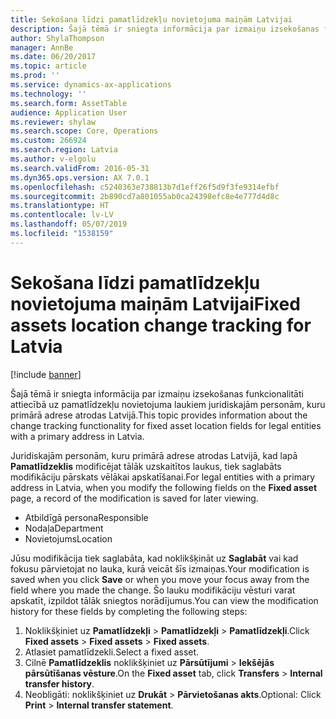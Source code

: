 ```yaml
---
title: Sekošana līdzi pamatlīdzekļu novietojuma maiņām Latvijai
description: Šajā tēmā ir sniegta informācija par izmaiņu izsekošanas funkcionalitāti attiecībā uz pamatlīdzekļu novietojuma laukiem juridiskajām personām, kuru primārā adrese atrodas Latvijā.
author: ShylaThompson
manager: AnnBe
ms.date: 06/20/2017
ms.topic: article
ms.prod: ''
ms.service: dynamics-ax-applications
ms.technology: ''
ms.search.form: AssetTable
audience: Application User
ms.reviewer: shylaw
ms.search.scope: Core, Operations
ms.custom: 266924
ms.search.region: Latvia
ms.author: v-elgolu
ms.search.validFrom: 2016-05-31
ms.dyn365.ops.version: AX 7.0.1
ms.openlocfilehash: c5240363e738813b7d1eff26f5d9f3fe9314efbf
ms.sourcegitcommit: 2b890cd7a801055ab0ca24398efc8e4e777d4d8c
ms.translationtype: HT
ms.contentlocale: lv-LV
ms.lasthandoff: 05/07/2019
ms.locfileid: "1538159"
---
```

# <a name="fixed-assets-location-change-tracking-for-latvia"></a><span data-ttu-id="40f81-103">Sekošana līdzi pamatlīdzekļu novietojuma maiņām Latvijai</span><span class="sxs-lookup"><span data-stu-id="40f81-103">Fixed assets location change tracking for Latvia</span></span>

[!include [banner](../includes/banner.md)]

<span data-ttu-id="40f81-104">Šajā tēmā ir sniegta informācija par izmaiņu izsekošanas funkcionalitāti attiecībā uz pamatlīdzekļu novietojuma laukiem juridiskajām personām, kuru primārā adrese atrodas Latvijā.</span><span class="sxs-lookup"><span data-stu-id="40f81-104">This topic provides information about the change tracking functionality for fixed asset location fields for legal entities with a primary address in Latvia.</span></span>

<span data-ttu-id="40f81-105">Juridiskajām personām, kuru primārā adrese atrodas Latvijā, kad lapā **Pamatlīdzeklis** modificējat tālāk uzskaitītos laukus, tiek saglabāts modifikāciju pārskats vēlākai apskatīšanai.</span><span class="sxs-lookup"><span data-stu-id="40f81-105">For legal entities with a primary address in Latvia, when you modify the following fields on the **Fixed asset** page, a record of the modification is saved for later viewing.</span></span>

-   <span data-ttu-id="40f81-106">Atbildīgā persona</span><span class="sxs-lookup"><span data-stu-id="40f81-106">Responsible</span></span>
-   <span data-ttu-id="40f81-107">Nodaļa</span><span class="sxs-lookup"><span data-stu-id="40f81-107">Department</span></span>
-   <span data-ttu-id="40f81-108">Novietojums</span><span class="sxs-lookup"><span data-stu-id="40f81-108">Location</span></span>

<span data-ttu-id="40f81-109">Jūsu modifikācija tiek saglabāta, kad noklikšķināt uz **Saglabāt** vai kad fokusu pārvietojat no lauka, kurā veicāt šīs izmaiņas.</span><span class="sxs-lookup"><span data-stu-id="40f81-109">Your modification is saved when you click **Save** or when you move your focus away from the field where you made the change.</span></span> <span data-ttu-id="40f81-110">Šo lauku modifikāciju vēsturi varat apskatīt, izpildot tālāk sniegtos norādījumus.</span><span class="sxs-lookup"><span data-stu-id="40f81-110">You can view the modification history for these fields by completing the following steps:</span></span>

1.  <span data-ttu-id="40f81-111">Noklikšķiniet uz **Pamatlīdzekļi** &gt; **Pamatlīdzekļi** &gt; **Pamatlīdzekļi**.</span><span class="sxs-lookup"><span data-stu-id="40f81-111">Click **Fixed assets** &gt; **Fixed assets** &gt; **Fixed assets**.</span></span>
2.  <span data-ttu-id="40f81-112">Atlasiet pamatlīdzekli.</span><span class="sxs-lookup"><span data-stu-id="40f81-112">Select a fixed asset.</span></span>
3.  <span data-ttu-id="40f81-113">Cilnē **Pamatlīdzeklis** noklikšķiniet uz **Pārsūtījumi** &gt; **Iekšējās pārsūtīšanas vēsture**.</span><span class="sxs-lookup"><span data-stu-id="40f81-113">On the **Fixed asset** tab, click **Transfers** &gt; **Internal transfer history**.</span></span>
4.  <span data-ttu-id="40f81-114">Neobligāti: noklikšķiniet uz **Drukāt** &gt; **Pārvietošanas akts**.</span><span class="sxs-lookup"><span data-stu-id="40f81-114">Optional: Click **Print** &gt; **Internal transfer statement**.</span></span>




